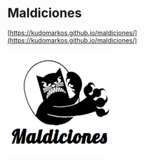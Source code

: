 # Maldiciones

[https://kudomarkos.github.io/maldiciones/](https://kudomarkos.github.io/maldiciones/)

![logo](./static_images/logo_maldiciones.png)
